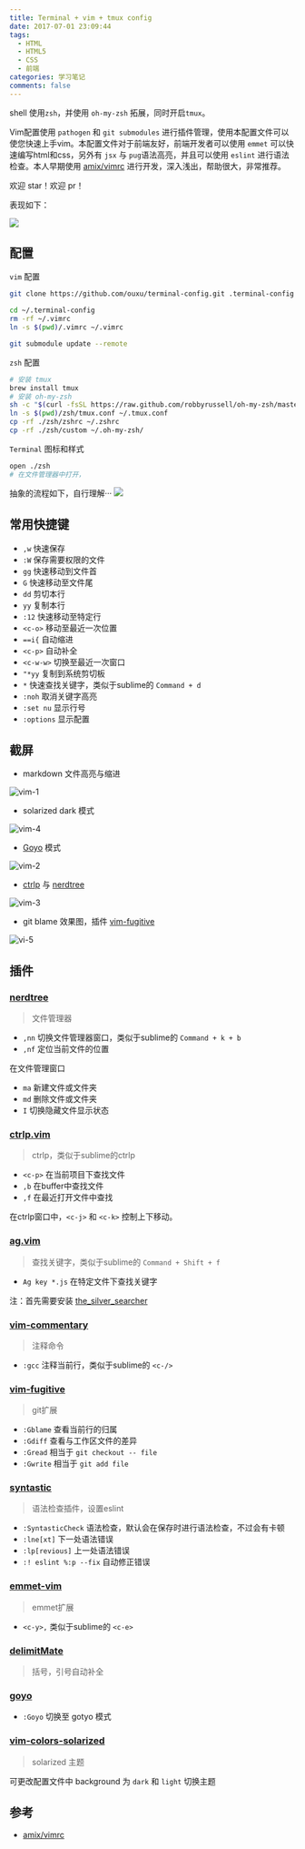 ```yaml
---
title: Terminal + vim + tmux config
date: 2017-07-01 23:09:44
tags:
  - HTML
  - HTML5
  - CSS
  - 前端
categories: 学习笔记
comments: false
---
```


shell 使用`zsh`，并使用 `oh-my-zsh` 拓展，同时开启`tmux`。

Vim配置使用 `pathogen` 和 `git submodules` 进行插件管理，使用本配置文件可以使您快速上手vim。本配置文件对于前端友好，前端开发者可以使用 `emmet` 可以快速编写html和css，另外有 `jsx` 与 `pug`语法高亮，并且可以使用 `eslint` 进行语法检查。本人早期使用 [amix/vimrc](https://github.com/amix/vimrc) 进行开发，深入浅出，帮助很大，非常推荐。

<!-- more -->

欢迎 star！欢迎 pr！

表现如下：

![](https://ooo.0o0.ooo/2017/07/01/5957b3c1e3fad.png)

## 配置
`vim` 配置

```bash
git clone https://github.com/ouxu/terminal-config.git .terminal-config --recursive

cd ~/.terminal-config
rm -rf ~/.vimrc
ln -s $(pwd)/.vimrc ~/.vimrc

git submodule update --remote
```

`zsh` 配置

```bash
# 安装 tmux
brew install tmux
# 安装 oh-my-zsh
sh -c "$(curl -fsSL https://raw.github.com/robbyrussell/oh-my-zsh/master/tools/install.sh)"
ln -s $(pwd)/zsh/tmux.conf ~/.tmux.conf
cp -rf ./zsh/zshrc ~/.zshrc
cp -rf ./zsh/custom ~/.oh-my-zsh/
```


`Terminal` 图标和样式

```bash
open ./zsh
# 在文件管理器中打开，
```

抽象的流程如下，自行理解···
![](https://ooo.0o0.ooo/2017/07/01/5957b6dbc93b2.png)

## 常用快捷键

+ `,w` 快速保存
+ `:W` 保存需要权限的文件
+ `gg` 快速移动到文件首
+ `G` 快速移动至文件尾
+ `dd` 剪切本行
+ `yy` 复制本行
+ `:12` 快速移动至特定行
+ `<c-o>` 移动至最近一次位置
+ `==i{` 自动缩进
+ `<c-p>` 自动补全
+ `<c-w-w>` 切换至最近一次窗口
+ `"*yy` 复制到系统剪切板
+ `*` 快速查找关键字，类似于sublime的 `Command + d`
+ `:noh` 取消关键字高亮
+ `:set nu` 显示行号
+ `:options` 显示配置

## 截屏
+ markdown 文件高亮与缩进

![vim-1](https://raw.githubusercontent.com/shfshanyue/vim-config/master/screenshots/vim-1.png)

+ solarized dark 模式

![vim-4](https://raw.githubusercontent.com/shfshanyue/vim-config/master/screenshots/vim-4.png)

+ [Goyo](https://github.com/junegunn/goyo.vim) 模式

![vim-2](https://raw.githubusercontent.com/shfshanyue/vim-config/master/screenshots/vim-2.png)

+ [ctrlp](https://github.com/kien/ctrlp.vim) 与 [nerdtree](https://github.com/scrooloose/nerdtree)

![vim-3](https://raw.githubusercontent.com/shfshanyue/vim-config/master/screenshots/vim-3.png)

+ git blame 效果图，插件 [vim-fugitive](https://github.com/tpope/vim-fugitive)

![vi-5](https://raw.githubusercontent.com/shfshanyue/vim-config/master/screenshots/vim-5.png)

## 插件

### [nerdtree](https://github.com/scrooloose/nerdtree)
> 文件管理器

+ `,nn` 切换文件管理器窗口，类似于sublime的 `Command + k + b`
+ `,nf` 定位当前文件的位置

在文件管理窗口

+ `ma` 新建文件或文件夹
+ `md` 删除文件或文件夹
+ `I` 切换隐藏文件显示状态

### [ctrlp.vim](https://github.com/kien/ctrlp.vim)
> ctrlp，类似于sublime的ctrlp

+ `<c-p>` 在当前项目下查找文件
+ `,b` 在buffer中查找文件
+ `,f` 在最近打开文件中查找

在ctrlp窗口中，`<c-j>` 和 `<c-k>` 控制上下移动。

### [ag.vim](https://github.com/rking/ag.vim)
> 查找关键字，类似于sublime的 `Command + Shift + f`

+ `Ag key *.js` 在特定文件下查找关键字

注：首先需要安装 [the_silver_searcher](https://github.com/ggreer/the_silver_searcher)

### [vim-commentary](https://github.com/tpope/vim-commentary)
> 注释命令

+ `:gcc` 注释当前行，类似于sublime的 `<c-/>`

### [vim-fugitive](https://github.com/tpope/vim-fugitive)
> git扩展

+ `:Gblame` 查看当前行的归属
+ `:Gdiff` 查看与工作区文件的差异
+ `:Gread` 相当于 `git checkout -- file`
+ `:Gwrite` 相当于 `git add file`

### [syntastic](https://github.com/vim-syntastic/syntastic)
> 语法检查插件，设置eslint

+ `:SyntasticCheck` 语法检查，默认会在保存时进行语法检查，不过会有卡顿
+ `:lne[xt]` 下一处语法错误
+ `:lp[revious]` 上一处语法错误
+ `:! eslint %:p --fix` 自动修正错误

### [emmet-vim](https://github.com/mattn/emmet-vim)
> emmet扩展

+ `<c-y>,` 类似于sublime的 `<c-e>`

### [delimitMate](https://github.com/Raimondi/delimitMate)
> 括号，引号自动补全

### [goyo](https://github.com/junegunn/goyo.vim)

+ `:Goyo` 切换至 gotyo 模式

### [vim-colors-solarized](https://github.com/altercation/vim-colors-solarized)
> solarized 主题

可更改配置文件中 background 为 `dark` 和 `light` 切换主题

## 参考

+ [amix/vimrc](https://github.com/amix/vimrc)
